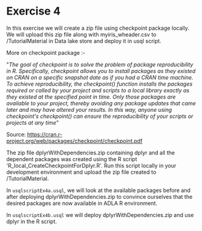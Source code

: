 # Exercise 4

In this exercise we will create a zip file using checkpoint package locally. We will upload this zip file along with myiris_wheader.csv to /TutorialMaterial  in Data lake store and deploy it in usql script.

More on checkpoint package :-

"*The goal of checkpoint is to solve the problem of package
reproducibility in R. Specifically, checkpoint allows you to install packages
as they existed on CRAN on a specific snapshot date as if you had a CRAN time
machine. To achieve reproducibility, the checkpoint() function installs the
packages required or called by your project and scripts to a local library
exactly as they existed at the specified point in time. Only those packages
are available to your project, thereby avoiding any package updates that came
later and may have altered your results. In this way, anyone using checkpoint's
checkpoint() can ensure the reproducibility of your scripts or projects at any
time*"

Source: https://cran.r-project.org/web/packages/checkpoint/checkpoint.pdf 


The zip file dplyrWithDependencies.zip containing dplyr and all the dependent packages was created using the R script 'R_local_CreateCheckpointForDplyr.R'. Run this script locally in your development environment and upload the zip file created to /TutorialMaterial.


In `usqlscriptEx4a.usql`, we will look at the available packages before and after deploying dplyrWithDependencies.zip to convince ourselves that the desired packages are now available in ADLA R environment.

In `usqlscriptEx4b.usql` we will deploy dplyrWithDependencies.zip and use dplyr in the R script.
